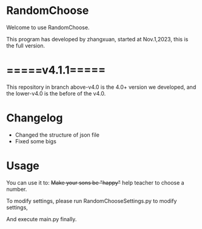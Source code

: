 # RandomChoose
Welcome to use RandomChoose.

This program has developed by zhangxuan, started at Nov.1,2023, this is the full version.

# =====v4.1.1=====

This repository in branch above-v4.0 is the 4.0+ version we developed, and the lower-v4.0 is the before of the v4.0. 

# Changelog
 - Changed the structure of json file
 - Fixed some bigs 
# Usage

You can use it to: ~~Make your sons be "happy"~~ help teacher to choose a number.

To modify settings, please run RandomChooseSettings.py to modify settings,

And execute main.py finally.
